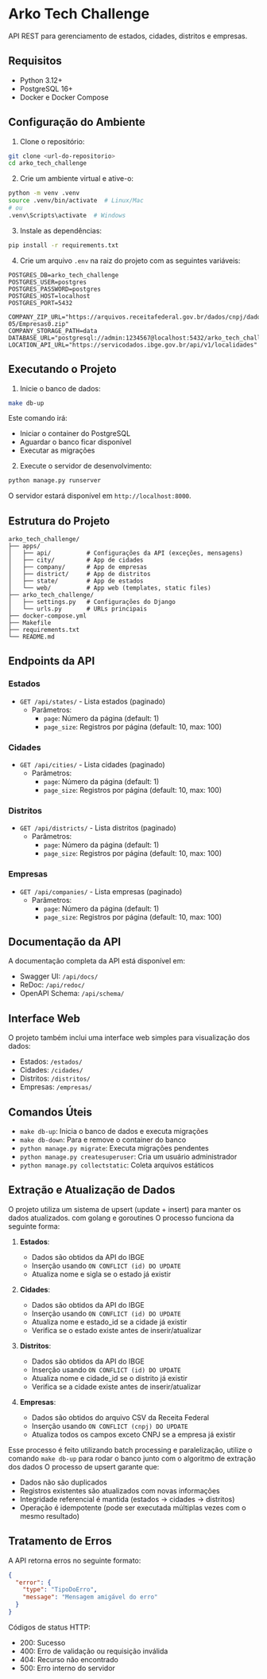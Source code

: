 # Arko Tech Challenge

API REST para gerenciamento de estados, cidades, distritos e empresas.

## Requisitos

- Python 3.12+
- PostgreSQL 16+
- Docker e Docker Compose

## Configuração do Ambiente

1. Clone o repositório:

```bash
git clone <url-do-repositorio>
cd arko_tech_challenge
```

2. Crie um ambiente virtual e ative-o:

```bash
python -m venv .venv
source .venv/bin/activate  # Linux/Mac
# ou
.venv\Scripts\activate  # Windows
```

3. Instale as dependências:

```bash
pip install -r requirements.txt
```

4. Crie um arquivo `.env` na raiz do projeto com as seguintes variáveis:

```env
POSTGRES_DB=arko_tech_challenge
POSTGRES_USER=postgres
POSTGRES_PASSWORD=postgres
POSTGRES_HOST=localhost
POSTGRES_PORT=5432

COMPANY_ZIP_URL="https://arquivos.receitafederal.gov.br/dados/cnpj/dados_abertos_cnpj/2025-05/Empresas0.zip"
COMPANY_STORAGE_PATH=data
DATABASE_URL="postgresql://admin:1234567@localhost:5432/arko_tech_challenge"
LOCATION_API_URL="https://servicodados.ibge.gov.br/api/v1/localidades"
```

## Executando o Projeto

1. Inicie o banco de dados:

```bash
make db-up
```

Este comando irá:

- Iniciar o container do PostgreSQL
- Aguardar o banco ficar disponível
- Executar as migrações

2. Execute o servidor de desenvolvimento:

```bash
python manage.py runserver
```

O servidor estará disponível em `http://localhost:8000`.

## Estrutura do Projeto

```
arko_tech_challenge/
├── apps/
│   ├── api/          # Configurações da API (exceções, mensagens)
│   ├── city/         # App de cidades
│   ├── company/      # App de empresas
│   ├── district/     # App de distritos
│   ├── state/        # App de estados
│   └── web/          # App web (templates, static files)
├── arko_tech_challenge/
│   ├── settings.py   # Configurações do Django
│   └── urls.py       # URLs principais
├── docker-compose.yml
├── Makefile
├── requirements.txt
└── README.md
```

## Endpoints da API

### Estados

- `GET /api/states/` - Lista estados (paginado)
  - Parâmetros:
    - `page`: Número da página (default: 1)
    - `page_size`: Registros por página (default: 10, max: 100)

### Cidades

- `GET /api/cities/` - Lista cidades (paginado)
  - Parâmetros:
    - `page`: Número da página (default: 1)
    - `page_size`: Registros por página (default: 10, max: 100)

### Distritos

- `GET /api/districts/` - Lista distritos (paginado)
  - Parâmetros:
    - `page`: Número da página (default: 1)
    - `page_size`: Registros por página (default: 10, max: 100)

### Empresas

- `GET /api/companies/` - Lista empresas (paginado)
  - Parâmetros:
    - `page`: Número da página (default: 1)
    - `page_size`: Registros por página (default: 10, max: 100)

## Documentação da API

A documentação completa da API está disponível em:

- Swagger UI: `/api/docs/`
- ReDoc: `/api/redoc/`
- OpenAPI Schema: `/api/schema/`

## Interface Web

O projeto também inclui uma interface web simples para visualização dos dados:

- Estados: `/estados/`
- Cidades: `/cidades/`
- Distritos: `/distritos/`
- Empresas: `/empresas/`

## Comandos Úteis

- `make db-up`: Inicia o banco de dados e executa migrações
- `make db-down`: Para e remove o container do banco
- `python manage.py migrate`: Executa migrações pendentes
- `python manage.py createsuperuser`: Cria um usuário administrador
- `python manage.py collectstatic`: Coleta arquivos estáticos

## Extração e Atualização de Dados

O projeto utiliza um sistema de upsert (update + insert) para manter os dados atualizados. com golang e goroutines O processo funciona da seguinte forma:

1. **Estados**:

   - Dados são obtidos da API do IBGE
   - Inserção usando `ON CONFLICT (id) DO UPDATE`
   - Atualiza nome e sigla se o estado já existir

2. **Cidades**:

   - Dados são obtidos da API do IBGE
   - Inserção usando `ON CONFLICT (id) DO UPDATE`
   - Atualiza nome e estado_id se a cidade já existir
   - Verifica se o estado existe antes de inserir/atualizar

3. **Distritos**:

   - Dados são obtidos da API do IBGE
   - Inserção usando `ON CONFLICT (id) DO UPDATE`
   - Atualiza nome e cidade_id se o distrito já existir
   - Verifica se a cidade existe antes de inserir/atualizar

4. **Empresas**:
   - Dados são obtidos do arquivo CSV da Receita Federal
   - Inserção usando `ON CONFLICT (cnpj) DO UPDATE`
   - Atualiza todos os campos exceto CNPJ se a empresa já existir

Esse processo é feito utilizando batch processing e paralelização, utilize o comando `make db-up` para rodar o banco junto com o algoritmo de extração dos dados
O processo de upsert garante que:

- Dados não são duplicados
- Registros existentes são atualizados com novas informações
- Integridade referencial é mantida (estados -> cidades -> distritos)
- Operação é idempotente (pode ser executada múltiplas vezes com o mesmo resultado)

## Tratamento de Erros

A API retorna erros no seguinte formato:

```json
{
  "error": {
    "type": "TipoDoErro",
    "message": "Mensagem amigável do erro"
  }
}
```

Códigos de status HTTP:

- 200: Sucesso
- 400: Erro de validação ou requisição inválida
- 404: Recurso não encontrado
- 500: Erro interno do servidor
